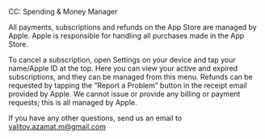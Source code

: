 CC: Spending & Money Manager

All payments, subscriptions and refunds on the App Store are managed by Apple. Apple is responsible for handling all purchases made in the App Store.

To cancel a subscription, open Settings on your device and tap your name/Apple ID at the top. Here you can view your active and expired subscriptions, and they can be managed from this menu. Refunds can be requested by tapping the “Report a Problem” button in the receipt email provided by Apple. We cannot issue or provide any billing or payment requests; this is all managed by Apple.

If you have any other questions, send us an email to valitov.azamat.m@gmail.com
